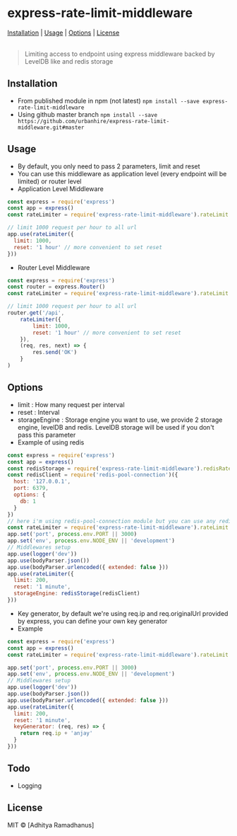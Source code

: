 # express-rate-limit-middleware
<p>
  <a href="#installation">Installation</a> |
  <a href="#usage">Usage</a> |
  <a href="#options">Options</a> |  
  <a href="#licenses">License</a>
  <br><br>
  <blockquote>
  Limiting access to endpoint using express middleware backed by LevelDB like and redis storage 
  </blockquote>
</p>

Installation
------------
* From published module in npm (not latest)
`npm install --save express-rate-limit-middleware`
* Using github master branch
`npm install --save https://github.com/urbanhire/express-rate-limit-middleware.git#master`


Usage
------------
* By default, you only need to pass 2 parameters, limit and reset
* You can use this middleware as application level (every endpoint will be limited) or router level 
* Application Level Middleware
```js
const express = require('express')
const app = express()
const rateLimiter = require('express-rate-limit-middleware').rateLimit

// limit 1000 request per hour to all url
app.use(rateLimiter({
  limit: 1000, 
  reset: '1 hour' // more convenient to set reset
}))
```

* Router Level Middleware
```js
const express = require('express')
const router = express.Router()
const rateLimiter = require('express-rate-limit-middleware').rateLimit

// limit 1000 request per hour to all url
router.get('/api', 
	rateLimiter({
  		limit: 1000, 
  		reset: '1 hour' // more convenient to set reset
	}),
	(req, res, next) => {
		res.send('OK')
	}
)
```

Options
--------
* limit : How many request per interval
* reset : Interval
* storageEngine : Storage engine you want to use, we provide 2 storage engine, levelDB and redis. LevelDB storage will be used if you don't pass this parameter
* Example of using redis
```js
const express = require('express')
const app = express()
const redisStorage = require('express-rate-limit-middleware').redisRateLimit
const redisClient = require('redis-pool-connection')({
  host: '127.0.0.1',
  port: 6379,
  options: {
    db: 1
  }
})
// here i'm using redis-pool-connection module but you can use any redis client
const rateLimiter = require('express-rate-limit-middleware').rateLimit
app.set('port', process.env.PORT || 3000)
app.set('env', process.env.NODE_ENV || 'development')
// Middlewares setup
app.use(logger('dev'))
app.use(bodyParser.json())
app.use(bodyParser.urlencoded({ extended: false }))
app.use(rateLimiter({
  limit: 200, 
  reset: '1 minute',
  storageEngine: redisStorage(redisClient)
}))
```
* Key generator, by default we're using req.ip and req.originalUrl provided by express, you can define your own key generator
* Example
```js
const express = require('express')
const app = express()
const rateLimiter = require('express-rate-limit-middleware').rateLimit

app.set('port', process.env.PORT || 3000)
app.set('env', process.env.NODE_ENV || 'development')
// Middlewares setup
app.use(logger('dev'))
app.use(bodyParser.json())
app.use(bodyParser.urlencoded({ extended: false }))
app.use(rateLimiter({
  limit: 200, 
  reset: '1 minute',
  keyGenerator: (req, res) => {
    return req.ip + 'anjay'
  }
}))
```

Todo
------------
* Logging

License
----

MIT © [Adhitya Ramadhanus]
